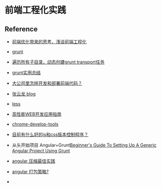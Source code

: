 前端工程化实践
==========

## Reference
* [前端优化带来的思考，浅谈前端工程化](http://www.cnblogs.com/yexiaochai/p/4901341.html)
* [grunt](http://www.gruntjs.net/)
* [遍历所有子目录，动态创建grunt transport任务](http://kyfxbl.iteye.com/blog/1971335)
* [grunt实用总结](http://www.cnblogs.com/chyingp/p/grunt-practical-summary.html)
* [大公司里怎样开发和部署前端代码？](https://www.zhihu.com/question/20790576)
* [张云龙 blog](https://github.com/fouber/blog)
* [less](http://123.56.156.13/api/lesscss/bootcss/www.bootcss.com/p/lesscss/index.htm)
* [高性能WEB开发应用指南](http://developer.51cto.com/art/201104/257581.htm)
* [chrome-develop-tools](http://www.cnblogs.com/constantince/p/4585983.html)

* [目前有什么好的js和css版本控制程序？](https://www.zhihu.com/question/27548038)
* 从头开始项目 Angular+Grunt[Beginner's Guide To Setting Up A Generic Angular Project Using Grunt](http://technology.finra.org/code/setting-up-angular-using-grunt.html)
* [angular 压缩最佳实践](https://segmentfault.com/q/1010000004520699)
* [angular 打包策略?](https://segmentfault.com/q/1010000004410982)
* 